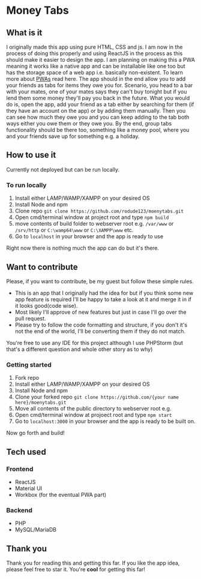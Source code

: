 # Money Tabs

## What is it

I originally made this app using pure HTML, CSS and js. I am now in the process of doing this properly and using ReactJS
in the process as this should make it easier to design the app. I am planning on making this a PWA meaning it works like
a native app and can be installable like one too but has the storage space of a web app i.e. basically non-existent. To
learn more about [PWAs](https://web.dev/progressive-web-apps/) read here. The app should in the end allow you to add
your friends as tabs for items they owe you for. Scenario, you head to a bar with your mates, one of your mates says
they can't buy tonight but if you lend them some money they'll pay you back in the future. What you would do is, open
the app, add your friend as a tab either by searching for them (if they have an account on the app) or by adding them
manually. Then you can see how much they owe you and you can keep adding to the tab both ways either you owe them or
they owe you. By the end, group tabs functionality should be there too, something like a money pool, where you and your
friends save up for something e.g. a holiday.

## How to use it

Currently not deployed but can be run locally.

### To run locally

1. Install either LAMP/WAMP/XAMPP on your desired OS
2. Install Node and npm
3. Clone repo `git clone https://github.com/rodude123/moenytabs.git`
4. Open cmd/terminal window at project root and type `npm build`
5. move contents of build folder to webserver root e.g. `/var/www` or `/srv/http` or `C:\wamp64\www` or `C:\XAMPP\www` etc.
6. Go to `localhost` in your browser and the app is ready to use

Right now there is nothing much the app can do but it's there.

## Want to contribute

Please, if you want to contribute, be my guest but follow these simple rules.

* This is an app that I originally had the idea for but if you think some new app feature is required I'll be happy to
  take a look at it and merge it in if it looks good(code wise).
* Most likely I'll approve of new features but just in case I'll go over the pull request.
* Please try to follow the code formatting and structure, if you don't it's not the end of the world, I'll be converting
  them if they do not match.

You're free to use any IDE for this project although I use PHPStorm (but that's a different question and whole other
story as to why)

### Getting started

1. Fork repo
2. Install either LAMP/WAMP/XAMPP on your desired OS
3. Install Node and npm
4. Clone your forked repo `git clone https://github.com/{your name here}/moenytabs.git`
5. Move all contents of the public directory to webserver root e.g.
6. Open cmd/terminal window at projoect root and type `npm start`
7. Go to `localhost:3000` in your browser and the app is ready to be built on.

Now go forth and build!

## Tech used

### Frontend

* ReactJS
* Material UI
* Workbox (for the eventual PWA part)

### Backend

* PHP
* MySQL/MariaDB

## Thank you

Thank you for reading this and getting this far. If you like the app idea, please feel free to star it. You're **cool**
for getting this far!
